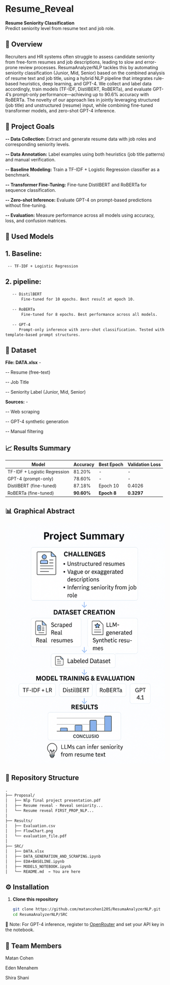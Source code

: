 # Resume_Reveal

**Resume Seniority Classification**  
Predict seniority level from resume text and job role.


##  📖 Overview

Recruiters and HR systems often struggle to assess candidate seniority from free-form resumes and job descriptions, leading to slow and error-prone review processes.
ResumaAnalyzerNLP tackles this by automating seniority classification (Junior, Mid, Senior) based on the combined analysis of resume text and job title, using a hybrid NLP pipeline that integrates rule-based heuristics, deep learning, and GPT-4. We collect and label data accordingly, train models (TF-IDF, DistilBERT, RoBERTa), and evaluate GPT-4’s prompt-only performance—achieving up to 90.6% accuracy with RoBERTa.
The novelty of our approach lies in jointly leveraging structured (job title) and unstructured (resume) input, while combining fine-tuned transformer models, and zero-shot GPT-4 inference.

## 🎯 Project Goals
**-- Data Collection:** Extract and generate resume data with job roles and corresponding seniority levels.

**-- Data Annotation:** Label examples using both heuristics (job title patterns) and manual verification.

**-- Baseline Modeling:** Train a TF-IDF + Logistic Regression classifier as a benchmark.

**-- Transformer Fine-Tuning:** Fine-tune DistilBERT and RoBERTa for sequence classification.

**-- Zero-shot Inference:** Evaluate GPT-4 on prompt-based predictions without fine-tuning.

**-- Evaluation:** Measure performance across all models using accuracy, loss, and confusion matrices.

## 🧠 Used Models
## 1. Baseline:
     -- TF-IDF + Logistic Regression
## 2. pipeline:     
       -- DistilBERT
           Fine-tuned for 10 epochs. Best result at epoch 10.

       -- RoBERTa
           Fine-tuned for 8 epochs. Best performance across all models.

       -- GPT-4
          Prompt-only inference with zero-shot classification. Tested with template-based prompt structures.

## 📁 Dataset
**File: DATA.xlsx** - 

 -- Resume (free-text)
 
 -- Job Title
 
 -- Seniority Label (Junior, Mid, Senior)

**Sources:** - 

 -- Web scraping

 -- GPT-4 synthetic generation

 -- Manual filtering
 
##  📈 Results Summary

 | Model                        | Accuracy   | Best Epoch  | Validation Loss |
| ---------------------------- | ---------- | ----------- | --------------- |
| TF-IDF + Logistic Regression | 81.20%     | -           | -               |
| GPT-4 (prompt-only)          | 78.60%     | -           | -               |
| DistilBERT (fine-tuned)      | 87.18%     | Epoch 10    | 0.4026          |
| RoBERTa (fine-tuned)         | **90.60%** | **Epoch 8** | **0.3297**      |

##  📊 Graphical Abstract

   ![Project Flowchart](Results/FlowChart.png)
   
## 📁 Repository Structure

```
.
├── Proposal/
│   ├── Nlp final project presentation.pdf
│   ├── Resume reveal - Reveal seniority...
│   └── Resume reveal FIRST_PROP_NLP...
│
├── Results/
│   ├── Evaluation.csv
│   ├── FlowChart.png
│   └── evaluation_file.pdf
│
├── SRC/
│   ├── DATA.xlsx
│   ├── DATA_GENERATION_AND_SCRAPING.ipynb
│   ├── EDA+BASELINE.ipynb
│   ├── MODELS_NOTEBOOK.ipynb
│   └── README.md  ← You are here
```

##  ⚙️ Installation

1. **Clone this repository**  
   ```bash
   git clone https://github.com/matancohen1205/ResumaAnalyzerNLP.git
   cd ResumaAnalyzerNLP/SRC
   
📌 Note: For GPT-4 inference, register to [OpenRouter](https://openrouter.ai/settings/keys) and set your API key in the notebook.

## 🤝 Team Members
Matan Cohen

Eden Menahem

Shira Shani





